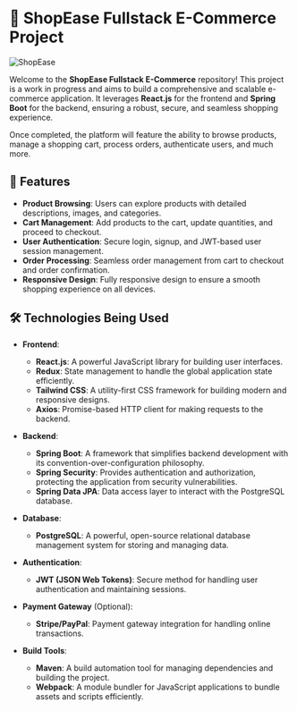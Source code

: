 # 🛒 ShopEase Fullstack E-Commerce Project

![ShopEase](https://github.com/user-attachments/assets/d623b68b-023e-420f-90c4-143a9285780e)

Welcome to the **ShopEase Fullstack E-Commerce** repository! This project is a work in progress and aims to build a comprehensive and scalable e-commerce application. It leverages **React.js** for the frontend and **Spring Boot** for the backend, ensuring a robust, secure, and seamless shopping experience.

Once completed, the platform will feature the ability to browse products, manage a shopping cart, process orders, authenticate users, and much more.

## 🚀 Features

- **Product Browsing**: Users can explore products with detailed descriptions, images, and categories.
- **Cart Management**: Add products to the cart, update quantities, and proceed to checkout.
- **User Authentication**: Secure login, signup, and JWT-based user session management.
- **Order Processing**: Seamless order management from cart to checkout and order confirmation.
- **Responsive Design**: Fully responsive design to ensure a smooth shopping experience on all devices.

## 🛠️ Technologies Being Used

- **Frontend**:
  - **React.js**: A powerful JavaScript library for building user interfaces.
  - **Redux**: State management to handle the global application state efficiently.
  - **Tailwind CSS**: A utility-first CSS framework for building modern and responsive designs.
  - **Axios**: Promise-based HTTP client for making requests to the backend.

- **Backend**:
  - **Spring Boot**: A framework that simplifies backend development with its convention-over-configuration philosophy.
  - **Spring Security**: Provides authentication and authorization, protecting the application from security vulnerabilities.
  - **Spring Data JPA**: Data access layer to interact with the PostgreSQL database.

- **Database**:
  - **PostgreSQL**: A powerful, open-source relational database management system for storing and managing data.

- **Authentication**:
  - **JWT (JSON Web Tokens)**: Secure method for handling user authentication and maintaining sessions.

- **Payment Gateway** (Optional):
  - **Stripe/PayPal**: Payment gateway integration for handling online transactions.

- **Build Tools**:
  - **Maven**: A build automation tool for managing dependencies and building the project.
  - **Webpack**: A module bundler for JavaScript applications to bundle assets and scripts efficiently.
